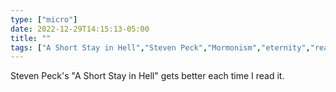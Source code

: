 ```yaml
---
type: ["micro"]
date: 2022-12-29T14:15:13-05:00
title: ""
tags: ["A Short Stay in Hell","Steven Peck","Mormonism","eternity","reading"]
---
```

Steven Peck's "A Short Stay in Hell" gets better each time I read it.
